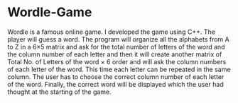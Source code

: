 # Wordle-Game
Wordle is a famous online game. I developed the game using C++. The player will guess a word. The program will organize all the alphabets from A to Z in a 6×5 matrix and ask for the total number of letters of the word and the column number of each letter and then it will create another matrix of Total No. of Letters of the word × 6 order and will ask the column numbers of each letter of the word. This time each letter can be repeated in the same column. The user has to choose the correct column number of each letter of the word. Finally, the correct word will be displayed which the user had thought at the starting of the game.
